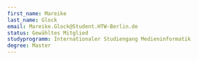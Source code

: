 ```yaml
---
first_name: Mareike
last_name: Glock
email: Mareike.Glock@Student.HTW-Berlin.de
status: Gewähltes Mitglied
studyprogramm: Internationaler Studiengang Medieninformatik
degree: Master
---
```

